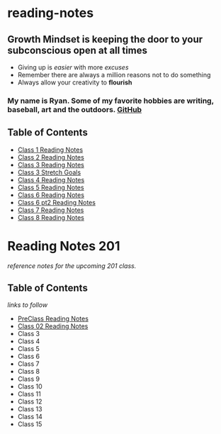 # reading-notes

## Growth Mindset is keeping the door to your subconscious open at all times
- Giving up is *easier* with more *excuses*
- Remember there are always a million reasons not to do something
- Always allow your creativity to **flourish**

### My name is Ryan. Some of my favorite hobbies are writing, baseball, art and the outdoors. [GitHub](https://github.com/Rtipper)

## Table of Contents
- [Class 1 Reading Notes](class1.md)
- [Class 2 Reading Notes](class2.md)
- [Class 3 Reading Notes](class3.md)
- [Class 3 Stretch Goals](class3.1.md)
- [Class 4 Reading Notes](class4.md)
- [Class 5 Reading Notes](class5.md)
- [Class 6 Reading Notes](class6.md)
- [Class 6 pt2 Reading Notes](class6.2.md)
- [Class 7 Reading Notes](class7.md)
- [Class 8 Reading Notes](class8.md)

# Reading Notes 201
*reference notes for the upcoming 201 class.*

## Table of Contents
*links to follow*
- [PreClass Reading Notes](preclass.md)
- [Class 02 Reading Notes](class-02.md)
- Class 3
- Class 4
- Class 5
- Class 6
- Class 7
- Class 8
- Class 9
- Class 10
- Class 11
- Class 12
- Class 13
- Class 14
- Class 15
